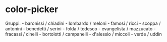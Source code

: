 # color-picker

Gruppi:
    - baronissi / chiadini
    - lombardo / meloni
    - famosi / ricci
    - scoppa / antonini
    - benedetti / serini
    - folda / tedesco
    - evangelista / mazzucato
    - fracassi / cinelli
    - bortolotti / campanelli
    - d'alessio / miccoli
    - verde / uddin